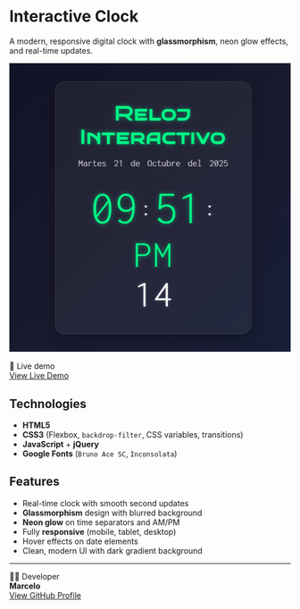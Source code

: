 # Interactive Clock

A modern, responsive digital clock with **glassmorphism**, neon glow effects, and real-time updates.

![Reloj Interactivo Demo](reloj.png)

🚀 Live demo   
[View Live Demo](https://marceloadan73.github.io/Interactive-Clock/)

## Technologies
- **HTML5**
- **CSS3** (Flexbox, `backdrop-filter`, CSS variables, transitions)
- **JavaScript** + **jQuery**
- **Google Fonts** (`Bruno Ace SC`, `Inconsolata`)

## Features
- Real-time clock with smooth second updates
- **Glassmorphism** design with blurred background
- **Neon glow** on time separators and AM/PM
- Fully **responsive** (mobile, tablet, desktop)
- Hover effects on date elements
- Clean, modern UI with dark gradient background

---

👨‍💻 Developer  
**Marcelo**  
[View GitHub Profile](https://github.com/MarceloAdan73) 
